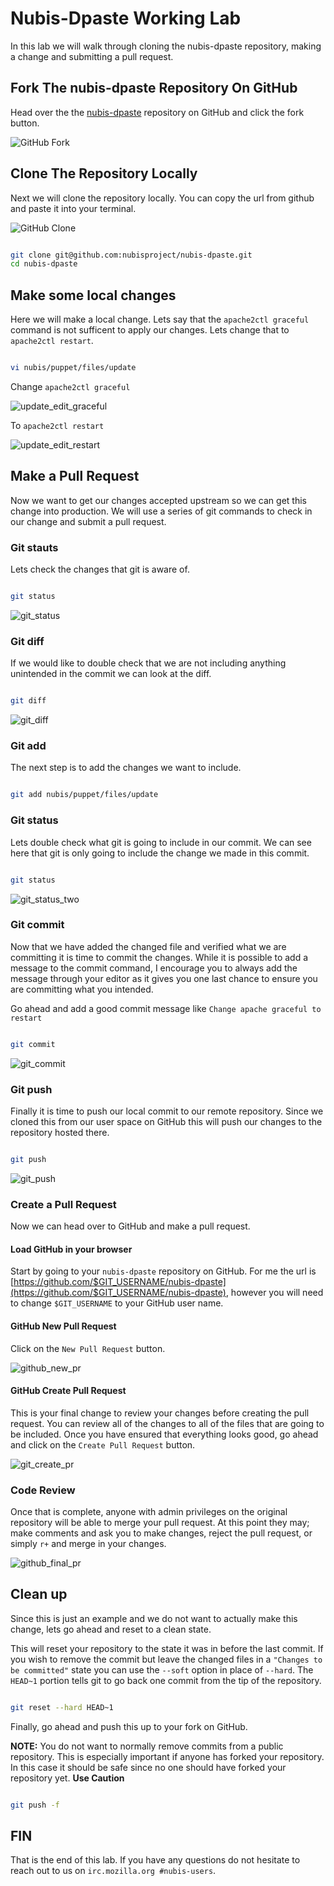 # Nubis-Dpaste Working Lab

In this lab we will walk through cloning the nubis-dpaste repository, making a
change and submitting a pull request.

## Fork The nubis-dpaste Repository On GitHub

Head over the the [nubis-dpaste](https://github.com/Nubisproject/nubis-dpaste)
repository on GitHub and click the fork button.

![GitHub Fork](../media/labs/nubis-dpaste-lab/github_fork.png "GitHub Fork")

## Clone The Repository Locally

Next we will clone the repository locally. You can copy the url from github and
paste it into your terminal.

![GitHub Clone](../media/labs/nubis-dpaste-lab/github_clone.png "GitHub Clone")

```bash

git clone git@github.com:nubisproject/nubis-dpaste.git
cd nubis-dpaste

```

## Make some local changes

Here we will make a local change. Lets say that the ```apache2ctl graceful```
command is not sufficent to apply our changes. Lets change that
to ```apache2ctl restart```.

```bash

vi nubis/puppet/files/update

```

Change ```apache2ctl graceful```

![update_edit_graceful](../media/labs/nubis-dpaste-lab/update_edit_graceful.png "update_edit_graceful")

To ```apache2ctl restart```

![update_edit_restart](../media/labs/nubis-dpaste-lab/update_edit_restart.png "update_edit_restart")

## Make a Pull Request

Now we want to get our changes accepted upstream so we can get this change into
production. We will use a series of git commands to check in our change and
submit a pull request.

### Git stauts

Lets check the changes that git is aware of.

```bash

git status

```

![git_status](../media/labs/nubis-dpaste-lab/git_status.png "git_status")

### Git diff

If we would like to double check that we are not including anything unintended
in the commit we can look at the diff.

```bash

git diff

```

![git_diff](../media/labs/nubis-dpaste-lab/git_diff.png "git_diff")

### Git add

The next step is to add the changes we want to include.

```bash

git add nubis/puppet/files/update

```

### Git status

Lets double check what git is going to include in our commit. We can see here
that git is only going to include the change we made in this commit.

```bash

git status

```

![git_status_two](../media/labs/nubis-dpaste-lab/git_status_two.png "git_status_two")

### Git commit

Now that we have added the changed file and verified what we are committing it
is time to commit the changes. While it is possible to add a message to the
commit command, I encourage you to always add the message through your editor
as it gives you one last chance to ensure you are committing what you intended.

Go ahead and add a good commit message like ```Change apache graceful to restart```

```bash

git commit

```

![git_commit](../media/labs/nubis-dpaste-lab/git_commit.png "git_commit")

### Git push

Finally it is time to push our local commit to our remote repository. Since we
cloned this from our user space on GitHub this will push our changes to the
repository hosted there.

```bash

git push

```

![git_push](../media/labs/nubis-dpaste-lab/git_push.png "git_push")

### Create a Pull Request

Now we can head over to GitHub and make a pull request.

#### Load GitHub in your browser

Start by going to your ```nubis-dpaste``` repository on GitHub. For me the url
is [https://github.com/$GIT_USERNAME/nubis-dpaste](https://github.com/$GIT_USERNAME/nubis-dpaste),
however you will need to change ```$GIT_USERNAME``` to your GitHub user name.

#### GitHub New Pull Request

Click on the ```New Pull Request``` button.

![github_new_pr](../media/labs/nubis-dpaste-lab/github_new_pull_request.png "github_new_pr")

#### GitHub Create Pull Request

This is your final change to review your changes before creating the pull
request. You can review all of the changes to all of the files that are going to
be included. Once you have ensured that everything looks good, go ahead and
click on the ```Create Pull Request``` button.

![git_create_pr](../media/labs/nubis-dpaste-lab/github_create_pull_request.png "git_create_pr")

### Code Review

Once that is complete, anyone with admin privileges on the original repository
will be able to merge your pull request. At this point they may; make comments
and ask you to make changes, reject the pull request, or simply ```r+``` and
merge in your changes.

![github_final_pr](../media/labs/nubis-dpaste-lab/github_final_pull_request.png "git_final_pr")

## Clean up

Since this is just an example and we do not want to actually make this change,
lets go ahead and reset to a clean state.

This will reset your repository to the state it was in before the last commit.
If you wish to remove the commit but leave the changed files in
a ```"Changes to be committed"``` state you can use the ```--soft``` option in
place of ```--hard```. The ```HEAD~1``` portion tells git to go back one commit
from the tip of the repository.

```bash

git reset --hard HEAD~1

```

Finally, go ahead and push this up to your fork on GitHub.

**NOTE:** You do not want to normally remove commits from a public repository.
This is especially important if anyone has forked your repository. In this case
it should be safe since no one should have forked your repository yet.
**Use Caution**

```bash

git push -f

```

## FIN

That is the end of this lab. If you have any questions do not hesitate to reach
out to us on ```irc.mozilla.org #nubis-users```.
